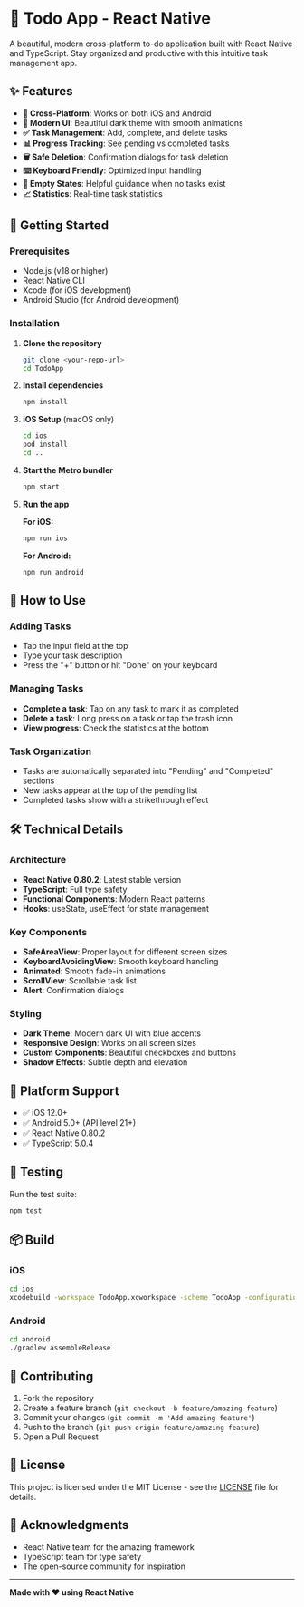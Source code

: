 # 📝 Todo App - React Native

A beautiful, modern cross-platform to-do application built with React Native and TypeScript. Stay organized and productive with this intuitive task management app.

## ✨ Features

- **📱 Cross-Platform**: Works on both iOS and Android
- **🎨 Modern UI**: Beautiful dark theme with smooth animations
- **✅ Task Management**: Add, complete, and delete tasks
- **📊 Progress Tracking**: See pending vs completed tasks
- **🗑️ Safe Deletion**: Confirmation dialogs for task deletion
- **⌨️ Keyboard Friendly**: Optimized input handling
- **🎯 Empty States**: Helpful guidance when no tasks exist
- **📈 Statistics**: Real-time task statistics

## 🚀 Getting Started

### Prerequisites

- Node.js (v18 or higher)
- React Native CLI
- Xcode (for iOS development)
- Android Studio (for Android development)

### Installation

1. **Clone the repository**
   ```bash
   git clone <your-repo-url>
   cd TodoApp
   ```

2. **Install dependencies**
   ```bash
   npm install
   ```

3. **iOS Setup** (macOS only)
   ```bash
   cd ios
   pod install
   cd ..
   ```

4. **Start the Metro bundler**
   ```bash
   npm start
   ```

5. **Run the app**

   **For iOS:**
   ```bash
   npm run ios
   ```

   **For Android:**
   ```bash
   npm run android
   ```

## 🎯 How to Use

### Adding Tasks
- Tap the input field at the top
- Type your task description
- Press the "+" button or hit "Done" on your keyboard

### Managing Tasks
- **Complete a task**: Tap on any task to mark it as completed
- **Delete a task**: Long press on a task or tap the trash icon
- **View progress**: Check the statistics at the bottom

### Task Organization
- Tasks are automatically separated into "Pending" and "Completed" sections
- New tasks appear at the top of the pending list
- Completed tasks show with a strikethrough effect

## 🛠️ Technical Details

### Architecture
- **React Native 0.80.2**: Latest stable version
- **TypeScript**: Full type safety
- **Functional Components**: Modern React patterns
- **Hooks**: useState, useEffect for state management

### Key Components
- **SafeAreaView**: Proper layout for different screen sizes
- **KeyboardAvoidingView**: Smooth keyboard handling
- **Animated**: Smooth fade-in animations
- **ScrollView**: Scrollable task list
- **Alert**: Confirmation dialogs

### Styling
- **Dark Theme**: Modern dark UI with blue accents
- **Responsive Design**: Works on all screen sizes
- **Custom Components**: Beautiful checkboxes and buttons
- **Shadow Effects**: Subtle depth and elevation

## 📱 Platform Support

- ✅ iOS 12.0+
- ✅ Android 5.0+ (API level 21+)
- ✅ React Native 0.80.2
- ✅ TypeScript 5.0.4

## 🧪 Testing

Run the test suite:
```bash
npm test
```

## 📦 Build

### iOS
```bash
cd ios
xcodebuild -workspace TodoApp.xcworkspace -scheme TodoApp -configuration Release -destination generic/platform=iOS -archivePath TodoApp.xcarchive archive
```

### Android
```bash
cd android
./gradlew assembleRelease
```

## 🤝 Contributing

1. Fork the repository
2. Create a feature branch (`git checkout -b feature/amazing-feature`)
3. Commit your changes (`git commit -m 'Add amazing feature'`)
4. Push to the branch (`git push origin feature/amazing-feature`)
5. Open a Pull Request

## 📄 License

This project is licensed under the MIT License - see the [LICENSE](LICENSE) file for details.

## 🙏 Acknowledgments

- React Native team for the amazing framework
- TypeScript team for type safety
- The open-source community for inspiration

---

**Made with ❤️ using React Native**
